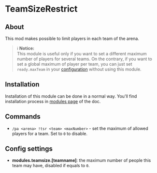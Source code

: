 # TeamSizeRestrict

## About

This mod makes possible to limit players in each team of the arena.

> ℹ️ **Notice:**  
> This module is useful only if you want to set a different maximum number of players for several teams. On the contrary, 
> if you want to set a global maximum of player per team, you can just set `ready.maxTeam` in your 
> [configuration](../configuration.md#arena-configuration-files) without using this module.

## Installation

Installation of this module can be done in a normal way. You'll find installation process in [modules page](../modules.md#installing-modules) of the doc.

## Commands

- `/pa <arena> !tsr <team> <maxNumber>` \- set the maximum of allowed players for a team. Set to `0` to disable.

## Config settings

- **modules.teamsize.[teamname]**: the maximum number of people this team may have, disabled if equals to `0`.